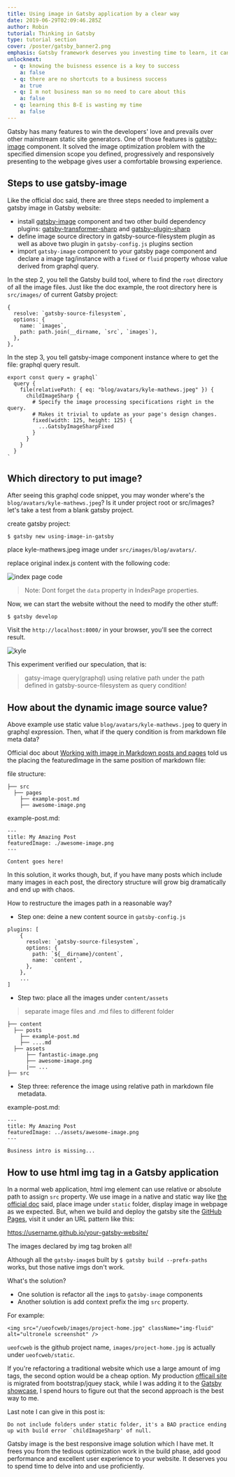 ```yaml
---
title: Using image in Gatsby application by a clear way
date: 2019-06-29T02:09:46.285Z
author: Robin
tutorial: Thinking in Gatsby
type: tutorial section
cover: /poster/gatsby_banner2.png
emphasis: Gatsby framework deserves you investing time to learn, it can help build something different
unlocknext:
  - q: knowing the buisness essence is a key to success
    a: false
  - q: there are no shortcuts to a business success
    a: true
  - q: I m not business man so no need to care about this
    a: false
  - q: learning this B-E is wasting my time
    a: false
---
```


Gatsby has many features to win the developers' love and prevails over other mainstream static site generators. One of those features is [gatsby-image](https://www.gatsbyjs.org/packages/gatsby-image/) component. It solved the image optimization problem with the specified dimension scope you defined, progressively and responsively presenting to the webpage gives user a comfortable browsing experience.

## Steps to use gatsby-image

Like the official doc said, there are three steps needed to implement a gatsby image in Gatsby website:

- install [gatsby-image](https://github.com/gatsbyjs/gatsby/tree/master/packages/gatsby-image) component and two other build dependency plugins: [gatsby-transformer-sharp](https://www.gatsbyjs.org/packages/gatsby-transformer-sharp/) and [gatsby-plugin-sharp](https://www.gatsbyjs.org/packages/gatsby-plugin-sharp/)
- define image source directory in gatsby-source-filesystem plugin as well as above two plugin in `gatsby-config.js` plugins section
- import `gatsby-image` component to your gatsby page component and declare a image tag/instance with a `fixed` or `fluid` property whose value derived from graphql query.

In the step 2, you tell the Gatsby build tool, where to find the `root` directory of all the image files. Just like the doc example, the root directory here is `src/images/` of current Gatsby project:

```
{
  resolve: `gatsby-source-filesystem`,
  options: {
    name: `images`,
    path: path.join(__dirname, `src`, `images`),
  },
},
```

In the step 3, you tell gatsby-image component instance where to get the file: graphql query result.

```
export const query = graphql`
  query {
    file(relativePath: { eq: "blog/avatars/kyle-mathews.jpeg" }) {
      childImageSharp {
        # Specify the image processing specifications right in the query.
        # Makes it trivial to update as your page's design changes.
        fixed(width: 125, height: 125) {
          ...GatsbyImageSharpFixed
        }
      }
    }
  }
`
```

## Which directory to put image?

After seeing this graphql code snippet, you may wonder where's the `blog/avatars/kyle-mathews.jpeg`? Is it under project root or src/images? let's take a test from a blank gatsby project.

create gatsby project:

```
$ gatsby new using-image-in-gatsby
```

place kyle-mathews.jpeg image under `src/images/blog/avatars/`.

replace original index.js content with the following code:

![index page code](./assets/index_20190815_37.png)

> Note: Dont forget the `data` property in IndexPage properties.

Now, we can start the website without the need to modify the other stuff:

```
$ gatsby develop
```

Visit the `http://localhost:8000/` in your browser, you'll see the correct result.

![kyle](./assets/kyle_20190815_38.png)

This experiment verified our speculation, that is:

> gatsy-image query(graphql) using relative path under the path defined in gatsby-source-filesystem as query condition!

## How about the dynamic image source value?

Above example use static value `blog/avatars/kyle-mathews.jpeg` to query in graphql expression. Then, what if the query condition is from markdown file meta data?

Official doc about [Working with image in Markdown posts and pages](https://www.gatsbyjs.org/docs/working-with-images-in-markdown/) told us the placing the featuredImage in the same position of markdown file:

file structure:

    ├── src
      ├── pages
        ├── example-post.md
        ├── awesome-image.png

example-post.md:

```
---
title: My Amazing Post
featuredImage: ./awesome-image.png
---

Content goes here!
```

In this solution, it works though, but, if you have many posts which include many images in each post, the directory structure will grow big dramatically and end up with chaos.

How to restructure the images path in a reasonable way?

- Step one: deine a new content source in `gatsby-config.js`

```
plugins: [
    {
      resolve: `gatsby-source-filesystem`,
      options: {
        path: `${__dirname}/content`,
        name: `content`,
      },
    },
    ...
]
```

- Step two: place all the images under `content/assets`

> separate image files and .md files to different folder

    ├── content
      ├── posts
        ├── example-post.md
        ├── ....md
      ├── assets
          ├── fantastic-image.png
          ├── awesome-image.png
          |── ...
    ├── src

- Step three: reference the image using relative path in markdown file metadata.

example-post.md:

```
---
title: My Amazing Post
featuredImage: ../assets/awesome-image.png
---

Business intro is missing...
```

## How to use html img tag in a Gatsby application

In a normal web application, html img element can use relative or absolute path to assign `src` property. We use image in a native and static way like [the official doc](https://www.gatsbyjs.org/docs/static-folder/) said, place image under `static` folder, display image in webpage as we expected. But, when we build and deploy the gatsby site the [GitHub Pages](https://pages.github.com/), visit it under an URL pattern like this:

https://username.github.io/your-gatsby-website/

The images declared by img tag broken all!

Although all the `gatsby-image`s built by `$ gatsby build --prefx-paths` works, but those native imgs don't work.

What's the solution?

- One solution is refactor all the `img`s to `gatsby-image` components
- Another solution is add context prefix the img `src` property.

For example:

```
<img src="/ueofcweb/images/project-home.jpg" className="img-fluid" alt="ultronele screenshot" />
```

`ueofcweb` is the github project name, `images/project-home.jpg` is actually under `ueofcweb/static`.

If you're refactoring a traditional website which use a large amount of img tags, the second option would be a cheap option. My production [officail site](https://github.com/runbytech/ueofcweb) is migrated from bootstrap/jquey stack, while I was adding it to the [Gatsby showcase](https://www.gatsbyjs.org/showcase/), I spend hours to figure out that the second approach is the best way to me.

Last note I can give in this post is:

```
Do not include folders under static folder, it's a BAD practice ending up with build error `childImageSharp' of null.
```

Gatsby image is the best responsive image solution which I have met. It frees you from the tedious optimization work in the build phase, add good performance and excellent user experience to your website. It deserves you to spend time to delve into and use proficiently.
